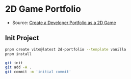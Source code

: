 # 2D Game Portfolio

- Source: [Create a Developer Portfolio as a 2D Game](https://www.freecodecamp.org/news/create-a-developer-portfolio-as-a-2d-game/)

## Init Project

```bash
pnpm create vite@latest 2d-portfolio --template vanilla
pnpm install
```

```bash
git init
git add -A .
git commit -m 'initial commit'
```
